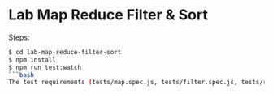 # Lab Map Reduce Filter & Sort

Steps:

```bash
$ cd lab-map-reduce-filter-sort
$ npm install
$ npm run test:watch
```bash
The test requirements (tests/map.spec.js, tests/filter.spec.js, tests/reduce.spec.js) will guide you in solving the remaining test requirements.

